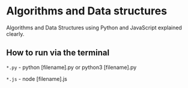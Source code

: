 # Algorithms and Data structures

Algorithms and Data Structures using  Python and JavaScript explained clearly.

## How to run via the terminal
`*.py` -  python [filename].py or python3 [filename].py

`*.js` -  node [filename].js
